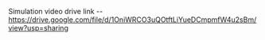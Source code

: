Simulation video drive link -- https://drive.google.com/file/d/1OniWRCO3uQOtftLiYueDCmpmfW4u2sBm/view?usp=sharing